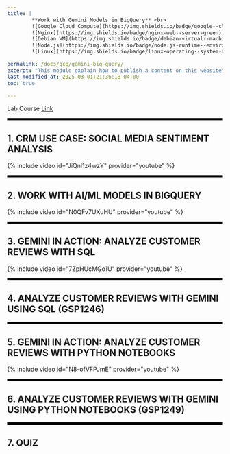 ```yaml
---
title: | 
        **Work with Gemini Models in BigQuery** <br>
        ![Google Cloud Compute](https://img.shields.io/badge/google--cloud-compute--engine-blue)
        ![Nginx](https://img.shields.io/badge/nginx-web--server-green)
        ![Debian VM](https://img.shields.io/badge/debian-virtual--machine-red)
        ![Node.js](https://img.shields.io/badge/node.js-runtime--environment-brightgreen)
        ![Linux](https://img.shields.io/badge/linux-operating--system-black)

permalink: /docs/gcp/gemini-big-query/
excerpt: "This module explain how to publish a content on this website"
last_modified_at: 2025-03-01T21:36:18-04:00
toc: true

---
```




Lab Course [Link](https://www.cloudskillsboost.google/course_templates/1133)

<hr style="height: 5px; background-color: black; border: none;">

## **1. CRM USE CASE: SOCIAL MEDIA SENTIMENT ANALYSIS**


{% include video id="JiQnl1z4wzY" provider="youtube" %}


<hr style="height: 5px; background-color: black; border: none;">

## **2. WORK WITH AI/ML MODELS IN BIGQUERY**


{% include video id="N0QFv7UXuHU" provider="youtube" %}

<hr style="height: 5px; background-color: black; border: none;">

## **3. GEMINI IN ACTION: ANALYZE CUSTOMER REVIEWS WITH SQL**


{% include video id="7ZpHUcMGo1U" provider="youtube" %}

<hr style="height: 5px; background-color: black; border: none;">


## **4. ANALYZE CUSTOMER REVIEWS WITH GEMINI USING SQL (GSP1246)**

<hr style="height: 5px; background-color: black; border: none;">


## **5. GEMINI IN ACTION: ANALYZE CUSTOMER REVIEWS WITH PYTHON NOTEBOOKS**

{% include video id="N8-ofVFPJmE" provider="youtube" %}


<hr style="height: 5px; background-color: black; border: none;">

## **6. ANALYZE CUSTOMER REVIEWS WITH GEMINI USING PYTHON NOTEBOOKS (GSP1249)**

<hr style="height: 5px; background-color: black; border: none;">

## **7. QUIZ**




























<!-- Scroll to Top Button -->
<button onclick="scrollToTop()" id="scrollToTopBtn" title="Go to top">㐃</button>

<style>
  /* Style for the button */
  #scrollToTopBtn {
    display: none; /* Hidden by default */
    position: fixed; /* Fixed/sticky position */
    bottom: 20px; /* Place the button at the bottom of the page */
    right: 20px; /* Place the button 20px from the right */
    z-index: 99; /* Make sure it does not overlap */
    border: none; /* Remove borders */
    outline: none; /* Remove outline */
    background-color: #555; /* Set a background color */
    color: white; /* Text color */
    cursor: pointer; /* Add a mouse pointer on hover */
    padding: 20px; /* Some padding */
    border-radius: 20px; /* Rounded corners */
    font-size: 15px; /* Increase font size */
  }
  #scrollToTopBtn:hover {
    background-color: #111; /* Darker background on hover */
  }
</style>

<script defer>
  // Show the button when scrolling down
  window.onscroll = function() {
    let btn = document.getElementById("scrollToTopBtn");
    if (document.body.scrollTop > 20 || document.documentElement.scrollTop > 20) {
      btn.style.display = "block";
    } else {
      btn.style.display = "none";
    }
  };

  // Scroll to top function
  function scrollToTop() {
    window.scrollTo({ top: 0, behavior: 'smooth' });
  }
</script>